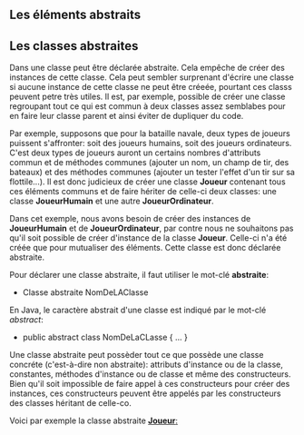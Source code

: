 ## Les éléments abstraits

## Les classes abstraites

Dans une classe peut être déclarée abstraite. Cela empêche de créer des instances de cette classe. Cela peut sembler surprenant d'écrire une classe si aucune instance de cette classe ne peut être créeée, pourtant ces classs peuvent petre très utiles. Il est, par exemple, possible de créer une classe regroupant tout ce qui est commun à deux classes assez semblabes pour en faire leur classe parent et ainsi éviter de dupliquer du code.

Par exemple, supposons que pour la bataille navale, deux types de joueurs puissent s'affronter: soit des joueurs humains, soit des joueurs ordinateurs. C'est deux types de joueurs auront un certains nombres d'attributs commun et de méthodes communes (ajouter un nom, un champ de tir, des bateaux) et des méthodes communes (ajouter un tester l'effet d'un tir sur sa flottile...). Il est donc judicieux de créer une classe **Joueur** contenant tous ces éléments communs et de faire hériter de celle-ci deux classes: une classe **JoueurHumain** et une autre **JoueurOrdinateur**.

Dans cet exemple, nous avons besoin de créer des instances de **JoueurHumain** et de **JoueurOrdinateur**, par contre nous ne souhaitons pas qu'il soit possible de créer d'instance de la classe **Joueur**. Celle-ci n'a été créée que pour mutualiser des éléments. Cette classe est donc déclarée abstraite.

Pour déclarer une classe abstraite, il faut utiliser le mot-clé **abstraite**:

- Classe abstraite NomDeLAClasse

En Java, le caractère abstrait d'une classe est indiqué par le mot-clé _abstract_:

- public abstract class NomDeLaCLasse {
  ...
  }

Une classe abstraite peut possèder tout ce que possède une classe concréte (c'est-à-dire non abstraite): attributs d'instance ou de la classe, constantes, méthodes d'instance ou de classe et même des constructeurs. Bien qu'il soit impossible de faire appel à ces constructeurs pour créer des instances, ces constructeurs peuvent être appelés par les constructeurs des classes héritant de celle-co.

Voici par exemple la classe abstraite [ **Joueur**: ](/Chap8ElementsAbstraits/Joueur.java)
